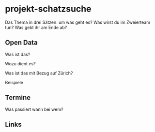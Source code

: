 # projekt-schatzsuche

Das Thema in drei Sätzen: um was geht es? Was wirst du im Zweierteam tun? Was gebt ihr am Ende ab?

## Open Data

Was ist das?

Wozu dient es?

Was ist das mit Bezug auf Zürich?

Beispiele

## Termine

Was passiert wann bei wem?

## Links

